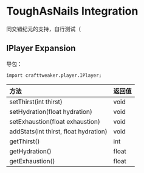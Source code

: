 # ToughAsNails Integration

同交错纪元的支持，自行测试（

## IPlayer Expansion

导包：

```zenscript
import crafttweaker.player.IPlayer;
```

| 方法                                  | 返回值 |
| :------------------------------------ | :----- |
| setThirst(int thirst)                 | void   |
| setHydration(float hydration)         | void   |
| setExhaustion(float exhaustion)       | void   |
| addStats(int thirst, float hydration) | void   |
| getThirst()                           | int    |
| getHydration()                        | float  |
| getExhaustion()                       | float  |